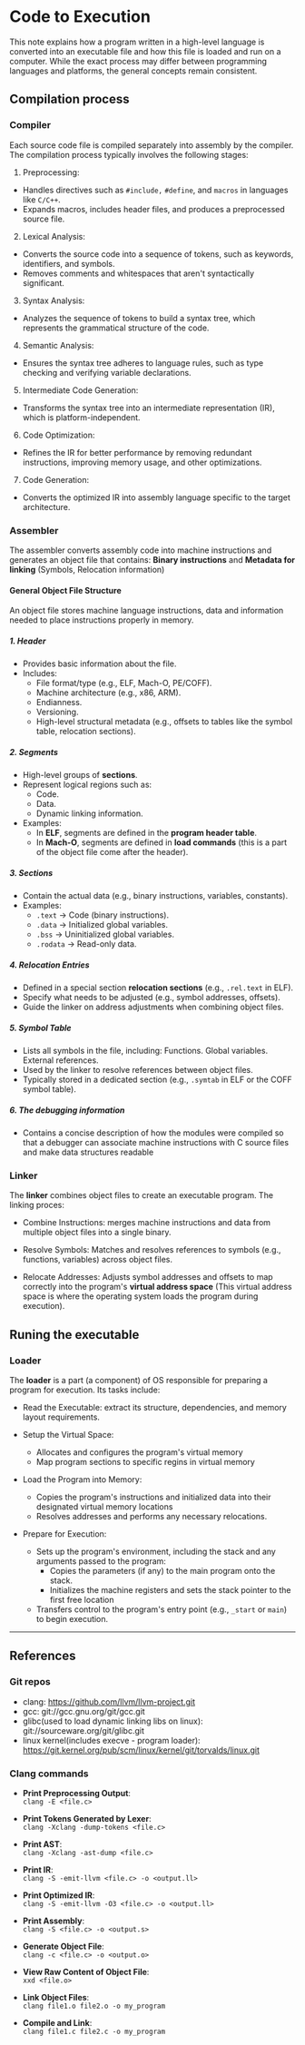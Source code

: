 # Code to Execution

This note explains how a program written in a high-level language is converted into an executable file and how this file is loaded and run on a computer. While the exact process may differ between programming languages and platforms, the general concepts remain consistent.

## Compilation process

### Compiler

Each source code file is compiled separately into assembly by the compiler. The compilation process typically involves the following stages:

1. Preprocessing:
- Handles directives such as `#include,` `#define`, and `macros` in languages like `C/C++`.
- Expands macros, includes header files, and produces a preprocessed source file.

2. Lexical Analysis:
- Converts the source code into a sequence of tokens, such as keywords, identifiers, and symbols.
- Removes comments and whitespaces that aren't syntactically significant.

3. Syntax Analysis:
- Analyzes the sequence of tokens to build a syntax tree, which represents the grammatical structure of the code.

4. Semantic Analysis:
- Ensures the syntax tree adheres to language rules, such as type checking and verifying variable declarations.

5. Intermediate Code Generation:
- Transforms the syntax tree into an intermediate representation (IR), which is platform-independent.

6. Code Optimization:
- Refines the IR for better performance by removing redundant instructions, improving memory usage, and other optimizations.

7. Code Generation:
- Converts the optimized IR into assembly language specific to the target architecture.

### Assembler

The assembler converts assembly code into machine instructions and generates an object file that contains: **Binary instructions** and **Metadata for linking** (Symbols, Relocation information)

#### General Object File Structure

An object file stores machine language instructions, data and information needed to place instructions properly in memory.

##### 1. Header
- Provides basic information about the file.
- Includes:
  - File format/type (e.g., ELF, Mach-O, PE/COFF).
  - Machine architecture (e.g., x86, ARM).
  - Endianness.
  - Versioning.
  - High-level structural metadata (e.g., offsets to tables like the symbol table, relocation sections).

##### 2. Segments
- High-level groups of **sections**.
- Represent logical regions such as:
  - Code.
  - Data.
  - Dynamic linking information.
- Examples:
  - In **ELF**, segments are defined in the **program header table**.
  - In **Mach-O**, segments are defined in **load commands** (this is a part of the object file come after the header).

##### 3. Sections
- Contain the actual data (e.g., binary instructions, variables, constants).
- Examples:
  - `.text` → Code (binary instructions).
  - `.data` → Initialized global variables.
  - `.bss` → Uninitialized global variables.
  - `.rodata` → Read-only data.

##### 4. Relocation Entries
- Defined in a special section **relocation sections** (e.g., `.rel.text` in ELF).
- Specify what needs to be adjusted (e.g., symbol addresses, offsets).
- Guide the linker on address adjustments when combining object files.

##### 5. Symbol Table
- Lists all symbols in the file, including: Functions. Global variables. External references.
- Used by the linker to resolve references between object files.
- Typically stored in a dedicated section (e.g., `.symtab` in ELF or the COFF symbol table).

##### 6. The debugging information 
- Contains a concise description of how the modules were compiled so that a debugger can associate machine instructions with C source files and make data structures readable

### Linker

The **linker** combines object files to create an executable program. The linking proces:

- Combine Instructions: merges machine instructions and data from multiple object files into a single binary.

- Resolve Symbols: Matches and resolves references to symbols (e.g., functions, variables) across object files.

- Relocate Addresses: Adjusts symbol addresses and offsets to map correctly into the program's **virtual address space** (This virtual address space is where the operating system loads the program during execution).

## Runing the executable

### Loader

The **loader** is a part (a component) of OS responsible for preparing a program for execution. Its tasks include:

- Read the Executable: extract its structure, dependencies, and memory layout requirements.

- Setup the Virtual Space: 
    - Allocates and configures the program's virtual memory
    - Map program sections to specific regins in virtual memory

- Load the Program into Memory: 
    - Copies the program's instructions and initialized data into their designated virtual memory locations
    - Resolves addresses and performs any necessary relocations.

- Prepare for Execution:
    - Sets up the program's environment, including the stack and any arguments passed to the program:
        - Copies the parameters (if any) to the main program onto the stack.
        - Initializes the machine registers and sets the stack pointer to the first free location
    - Transfers control to the program's entry point (e.g., `_start` or `main`) to begin execution.

-----------------------------------------------------------------------------------------------------------------------

## References

### Git repos
- clang: https://github.com/llvm/llvm-project.git
- gcc: git://gcc.gnu.org/git/gcc.git
- glibc(used to load dynamic linking libs on linux): git://sourceware.org/git/glibc.git 
- linux kernel(includes execve - program loader): https://git.kernel.org/pub/scm/linux/kernel/git/torvalds/linux.git 

### Clang commands

- **Print Preprocessing Output**:  
  `clang -E <file.c>`

- **Print Tokens Generated by Lexer**:  
  `clang -Xclang -dump-tokens <file.c>`

- **Print AST**:  
  `clang -Xclang -ast-dump <file.c>`

- **Print IR**:  
  `clang -S -emit-llvm <file.c> -o <output.ll>`

- **Print Optimized IR**:  
  `clang -S -emit-llvm -O3 <file.c> -o <output.ll>`

- **Print Assembly**:  
  `clang -S <file.c> -o <output.s>`

- **Generate Object File**:  
  `clang -c <file.c> -o <output.o>`

- **View Raw Content of Object File**:  
  `xxd <file.o>`

- **Link Object Files**:  
  `clang file1.o file2.o -o my_program`

- **Compile and Link**:  
  `clang file1.c file2.c -o my_program`


